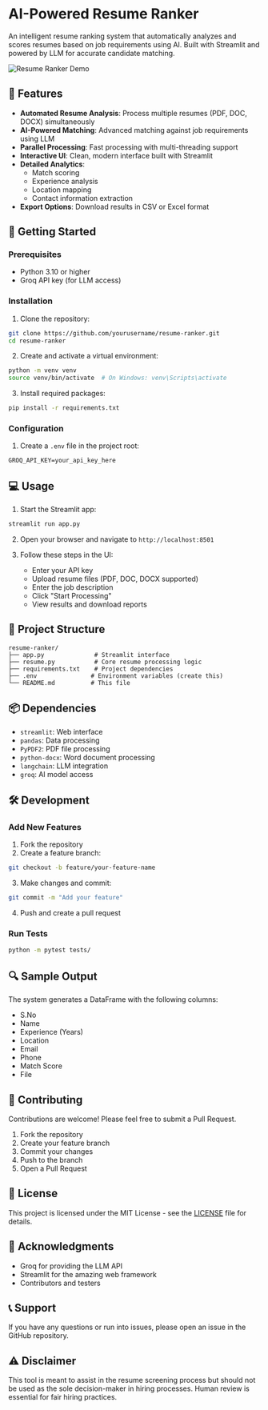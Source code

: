 # AI-Powered Resume Ranker

An intelligent resume ranking system that automatically analyzes and scores resumes based on job requirements using AI. Built with Streamlit and powered by LLM for accurate candidate matching.

![Resume Ranker Demo](path_to_demo_image.gif)

## 🌟 Features

- **Automated Resume Analysis**: Process multiple resumes (PDF, DOC, DOCX) simultaneously
- **AI-Powered Matching**: Advanced matching against job requirements using LLM
- **Parallel Processing**: Fast processing with multi-threading support
- **Interactive UI**: Clean, modern interface built with Streamlit
- **Detailed Analytics**: 
  - Match scoring
  - Experience analysis
  - Location mapping
  - Contact information extraction
- **Export Options**: Download results in CSV or Excel format

## 🚀 Getting Started

### Prerequisites

- Python 3.10 or higher
- Groq API key (for LLM access)

### Installation

1. Clone the repository:
```bash
git clone https://github.com/yourusername/resume-ranker.git
cd resume-ranker
```

2. Create and activate a virtual environment:
```bash
python -m venv venv
source venv/bin/activate  # On Windows: venv\Scripts\activate
```

3. Install required packages:
```bash
pip install -r requirements.txt
```

### Configuration

1. Create a `.env` file in the project root:
```env
GROQ_API_KEY=your_api_key_here
```

## 💻 Usage

1. Start the Streamlit app:
```bash
streamlit run app.py
```

2. Open your browser and navigate to `http://localhost:8501`

3. Follow these steps in the UI:
   - Enter your API key
   - Upload resume files (PDF, DOC, DOCX supported)
   - Enter the job description
   - Click "Start Processing"
   - View results and download reports

## 📁 Project Structure

```
resume-ranker/
├── app.py              # Streamlit interface
├── resume.py           # Core resume processing logic
├── requirements.txt    # Project dependencies
├── .env               # Environment variables (create this)
└── README.md          # This file
```

## 📦 Dependencies

- `streamlit`: Web interface
- `pandas`: Data processing
- `PyPDF2`: PDF file processing
- `python-docx`: Word document processing
- `langchain`: LLM integration
- `groq`: AI model access

## 🛠️ Development

### Add New Features

1. Fork the repository
2. Create a feature branch:
```bash
git checkout -b feature/your-feature-name
```
3. Make changes and commit:
```bash
git commit -m "Add your feature"
```
4. Push and create a pull request

### Run Tests

```bash
python -m pytest tests/
```

## 🔍 Sample Output

The system generates a DataFrame with the following columns:
- S.No
- Name
- Experience (Years)
- Location
- Email
- Phone
- Match Score
- File

## 🤝 Contributing

Contributions are welcome! Please feel free to submit a Pull Request.

1. Fork the repository
2. Create your feature branch
3. Commit your changes
4. Push to the branch
5. Open a Pull Request

## 📄 License

This project is licensed under the MIT License - see the [LICENSE](LICENSE) file for details.

## 🙏 Acknowledgments

- Groq for providing the LLM API
- Streamlit for the amazing web framework
- Contributors and testers

## 📞 Support

If you have any questions or run into issues, please open an issue in the GitHub repository.

## ⚠️ Disclaimer

This tool is meant to assist in the resume screening process but should not be used as the sole decision-maker in hiring processes. Human review is essential for fair hiring practices.
